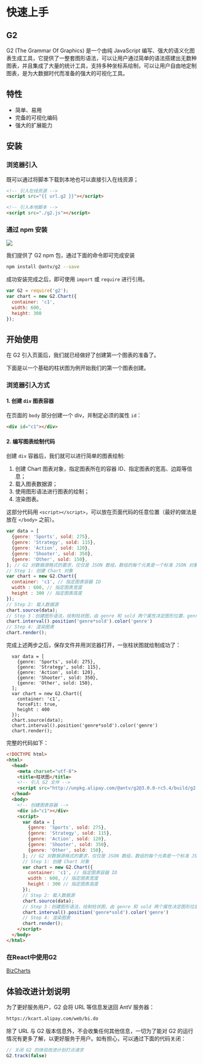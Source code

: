 <!--
index: 0
title: 快速上手
resource:
  jsFiles:
    - ${url.g2}
-->

# 快速上手

## G2

G2 (The Grammar Of Graphics) 是一个由纯 JavaScript 编写、强大的语义化图表生成工具，它提供了一整套图形语法，可以让用户通过简单的语法搭建出无数种图表，并且集成了大量的统计工具，支持多种坐标系绘制，可以让用户自由地定制图表，是为大数据时代而准备的强大的可视化工具。

## 特性

- 简单、易用
- 完备的可视化编码
- 强大的扩展能力


## 安装

### 浏览器引入

既可以通过将脚本下载到本地也可以直接引入在线资源；


```html
<!-- 引入在线资源 -->
<script src="{{ url.g2 }}"></script>
```

```html
<!-- 引入本地脚本 -->
<script src="./g2.js"></script>
```

### 通过 npm 安装
<a href="https://www.npmjs.com/package/@antv/g2" target="_blank"><img src="https://img.shields.io/npm/v/@antv/g2.svg?style=flat-square"></a>

我们提供了 G2 npm 包，通过下面的命令即可完成安装

```bash
npm install @antv/g2 --save
```
成功安装完成之后，即可使用 `import` 或 `require` 进行引用。

```js
var G2 = require('g2');
var chart = new G2.Chart({
  container: 'c1',
  width: 600,
  height: 300
});
```

## 开始使用

在 G2 引入页面后，我们就已经做好了创建第一个图表的准备了。

下面是以一个基础的柱状图为例开始我们的第一个图表创建。

### 浏览器引入方式

#### 1. 创建 `div` 图表容器

在页面的 `body` 部分创建一个 div，并制定必须的属性 `id`：

```html
<div id="c1"></div>
```

#### 2. 编写图表绘制代码

创建 `div` 容器后，我们就可以进行简单的图表绘制:

1. 创建 Chart 图表对象，指定图表所在的容器 ID、指定图表的宽高、边距等信息；
2. 载入图表数据源；
3. 使用图形语法进行图表的绘制；
4. 渲染图表。

这部分代码用 `<script></script>`，可以放在页面代码的任意位置（最好的做法是放在 `</body>` 之前）。

```js
var data = [
  {genre: 'Sports', sold: 275},
  {genre: 'Strategy', sold: 115},
  {genre: 'Action', sold: 120},
  {genre: 'Shooter', sold: 350},
  {genre: 'Other', sold: 150},
]; // G2 对数据源格式的要求，仅仅是 JSON 数组，数组的每个元素是一个标准 JSON 对象。
// Step 1: 创建 Chart 对象
var chart = new G2.Chart({
  container: 'c1', // 指定图表容器 ID
  width : 600, // 指定图表宽度
  height : 300 // 指定图表高度
});
// Step 2: 载入数据源
chart.source(data);
// Step 3：创建图形语法，绘制柱状图，由 genre 和 sold 两个属性决定图形位置，genre 映射至 x 轴，sold 映射至 y 轴
chart.interval().position('genre*sold').color('genre')
// Step 4: 渲染图表
chart.render();
```

完成上述两步之后，保存文件并用浏览器打开，一张柱状图就绘制成功了：

<div id="c1"></div>

```js-
  var data = [
    {genre: 'Sports', sold: 275},
    {genre: 'Strategy', sold: 115},
    {genre: 'Action', sold: 120},
    {genre: 'Shooter', sold: 350},
    {genre: 'Other', sold: 150},
  ];
  var chart = new G2.Chart({
    container: 'c1',
    forceFit: true,
    height : 400
  });
  chart.source(data);
  chart.interval().position('genre*sold').color('genre')
  chart.render();
```

完整的代码如下：

```html
<!DOCTYPE html>
<html>
  <head>
    <meta charset="utf-8">
    <title>柱状图</title>
    <!-- 引入 G2 文件 -->
    <script src="http://unpkg.alipay.com/@antv/g2@3.0.0-rc5.4/build/g2.js"></script>
  </head>
  <body>
    <!-- 创建图表容器 -->
    <div id="c1"></div>
    <script>
      var data = [
        {genre: 'Sports', sold: 275},
        {genre: 'Strategy', sold: 115},
        {genre: 'Action', sold: 120},
        {genre: 'Shooter', sold: 350},
        {genre: 'Other', sold: 150},
      ]; // G2 对数据源格式的要求，仅仅是 JSON 数组，数组的每个元素是一个标准 JSON 对象。
      // Step 1: 创建 Chart 对象
      var chart = new G2.Chart({
        container: 'c1', // 指定图表容器 ID
        width : 600, // 指定图表宽度
        height : 300 // 指定图表高度
      });
      // Step 2: 载入数据源
      chart.source(data);
      // Step 3：创建图形语法，绘制柱状图，由 genre 和 sold 两个属性决定图形位置，genre 映射至 x 轴，sold 映射至 y 轴
      chart.interval().position('genre*sold').color('genre')
      // Step 4: 渲染图表
      chart.render();
    </script>
  </body>
</html>
```

### 在React中使用G2

[BizCharts]()
<!-- TODO -->

## 体验改进计划说明

为了更好服务用户，G2 会将 URL 等信息发送回 AntV 服务器：

```html
https://kcart.alipay.com/web/bi.do
```
除了 URL 与 G2 版本信息外，不会收集任何其他信息，一切为了能对 G2 的运行情况有更多了解，以更好服务于用户。如有担心，可以通过下面的代码关闭：

```js
// 关闭 G2 的体验改进计划打点请求
G2.track(false)
```
